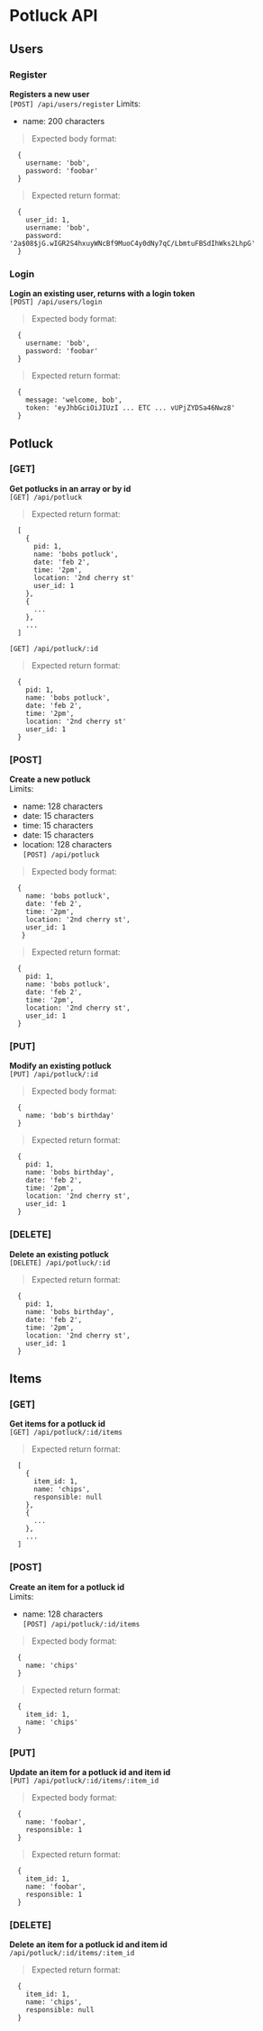 # Potluck API

## Users
### Register
**Registers a new user** <br/>
`[POST] /api/users/register`
Limits: <br/>
* name: 200 characters<br />
> Expected body format:
```
  {
    username: 'bob',
    password: 'foobar'
  }
```
> Expected return format:
```
  {
    user_id: 1,
    username: 'bob',
    password: '2a$08$jG.wIGR2S4hxuyWNcBf9MuoC4y0dNy7qC/LbmtuFBSdIhWks2LhpG'
  }
```

### Login
**Login an existing user, returns with a login token** <br/>
`[POST] /api/users/login`
> Expected body format:
```
  {
    username: 'bob',
    password: 'foobar'
  }
```
> Expected return format:
```
  {
    message: 'welcome, bob',
    token: 'eyJhbGciOiJIUzI ... ETC ... vUPjZYDSa46Nwz8'
  }
```

## Potluck
### [GET]
**Get potlucks in an array or by id** <br/>
`[GET] /api/potluck`
> Expected return format:
```
  [
    {
      pid: 1,
      name: 'bobs potluck',
      date: 'feb 2',
      time: '2pm',
      location: '2nd cherry st'
      user_id: 1
    },
    {
      ...
    },
    ...
  ]
```
`[GET] /api/potluck/:id`
> Expected return format:
```
  {
    pid: 1,
    name: 'bobs potluck',
    date: 'feb 2',
    time: '2pm',
    location: '2nd cherry st'
    user_id: 1
  }
```

### [POST]
**Create a new potluck** <br/>
Limits: <br/>
* name: 128 characters<br />
* date: 15 characters<br />
* time: 15 characters<br />
* date: 15 characters<br />
* location: 128 characters<br />
`[POST] /api/potluck`
> Expected body format:
```
  {
    name: 'bobs potluck',
    date: 'feb 2',
    time: '2pm',
    location: '2nd cherry st',
    user_id: 1
   }
```
> Expected return format:
```
  {
    pid: 1,
    name: 'bobs potluck',
    date: 'feb 2',
    time: '2pm',
    location: '2nd cherry st',
    user_id: 1
  }
```

### [PUT]
**Modify an existing potluck** <br/>
`[PUT] /api/potluck/:id`
> Expected body format:
```
  {
    name: 'bob's birthday'
  }
```
> Expected return format:
```
  {
    pid: 1,
    name: 'bobs birthday',
    date: 'feb 2',
    time: '2pm',
    location: '2nd cherry st',
    user_id: 1
  }
```

### [DELETE]
**Delete an existing potluck** <br/>
`[DELETE] /api/potluck/:id`
> Expected return format:
```
  {
    pid: 1,
    name: 'bobs birthday',
    date: 'feb 2',
    time: '2pm',
    location: '2nd cherry st',
    user_id: 1
  }
```

## Items
### [GET]
**Get items for a potluck id** <br/>
`[GET] /api/potluck/:id/items`
> Expected return format:
```
  [
    {
      item_id: 1,
      name: 'chips',
      responsible: null
    },
    {
      ...
    },
    ...
  ]
```

### [POST]
**Create an item for a potluck id** <br/>
Limits: <br/>
* name: 128 characters<br />
`[POST] /api/potluck/:id/items`
> Expected body format:
```
  {
    name: 'chips'
  }
```
> Expected return format:
```
  {
    item_id: 1,
    name: 'chips'
  }
```

### [PUT]
**Update an item for a potluck id and item id** <br/>
`[PUT] /api/potluck/:id/items/:item_id`
> Expected body format:
```
  {
    name: 'foobar',
    responsible: 1
  }
```
> Expected return format:
```
  {
    item_id: 1,
    name: 'foobar',
    responsible: 1
  }
```

### [DELETE]
**Delete an item for a potluck id and item id** <br/>
`/api/potluck/:id/items/:item_id`
> Expected return format:
```
  {
    item_id: 1,
    name: 'chips',
    responsible: null
  }
```
